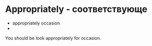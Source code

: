 # Appropriately - соответствующе




- appropriately occasion
- 

You should be look appropriately for occasion.